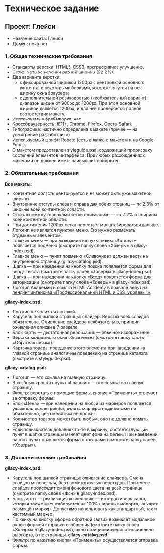 # Техническое задание

## __Проект: Глейси__

* Название сайта: Глейси
* Домен: пока нет
### 1. Общие технические требования
  * Стандарты вёрстки: HTML5, CSS3, прогрессивное улучшение.
  * Сетка: четыре колонки равной ширины (22.2%).
  * Два варианта вёрстки:
    * с фиксированной шириной 1200px с центровкой основного контента, с некоторыми блоками, которые тянутся на всю ширину окна браузера;
    * с дополнительной резиновостью (необязательный вариант): диапазон ширин от 900px до 1200px. При этом основной шириной является 1200px, и для неё проверяется полное соответствие макету.
  * Используемые фреймворки: нет.
  * Кроссбраузерность: IE11+, Chrome, Firefox, Opera, Safari.
  * Типографика: частично определена в макете (прочее — на усмотрение разработчика).
  * Используемый шрифт: Roboto (есть в папке с макетом и на Google Fonts).
  * С макетом предоставлен styleguide.psd, содержащий прорисовку состояний элементов интерфейса. При любых расхождениях с макетами он должен иметь наивысший приоритет.
### 2. Обязательные требования
  __Все макеты:__
  * Контентная область центрируется и не может быть уже макетной ширины.
  * Внутренние отступы слева и справа для обеих страниц — по 2.3% от ширины всей контентной области.
  * Отступы между колонками сетки одинаковые — по 2.2% от ширины всей контентной области.
  * При достижении 1200px сетка перестаёт масштабироваться дальше.
  * Логотип не является пунктом меню. Его нужно размечать отдельным элементом.
  * Главное меню — при наведении на пункт меню «Каталог» появляется подменю (смотрите папку слоёв «Ховеры» в gllacy-index.psd).
  * Главное меню — пункт подменю «Сливочное» должен вести на внутреннюю страницу (gllacy-catalog.psd).
  * Шапка — при наведении на кнопку поиска появляется форма для ввода текста (смотрите папку слоёв «Ховеры» в gllacy-index.psd).
  * Шапка — при наведении на кнопку «Вход» появляется форма для авторизации (смотрите папку слоёв «Ховеры» в gllacy-index.psd).
  * Логотип Академии и ссылка HTML Academy в подвале ведут на [лендинг интенсива «Профессиональный HTML и CSS, уровень 1»](https://htmlacademy.ru/intensive/htmlcss).
  
__gllacy-index.psd:__
  * Логотип не является ссылкой.
  * Карусель под шапкой страницы: слайдер. Вёрстка всех слайдов обязательна. Оживление слайдера необязательно, принцип оживления описан в 7 разделе.
  * Блок карты — достаточная реализация — обычное изображение.
  * Вёрстка модального окна обязательна (смотрите папку слоёв «Обратная связь»).
  * Карточка товара: поведение этого элемента при наведении на главной странице аналогичны поведению на странице каталога (смотрите в styleguide.psd).

__gllacy-catalog.psd:__
  * Логотип — это ссылка на главную страницу.
  * В хлебных крошках пункт «Главная» — это ссылка на главную страницу.
  * Фильтр: верстать с помощью формы, кнопка «Применить» отвечает за отправку формы.
  * Блок «Цена» — при наведении на любой из маркеров появляется указатель cursor: pointer, делать маркеры подвижными не обязательно, цена меняться не должна.
  * Количество товаров может быть любым, оно не должно ломать страницу.
  * Если пользователь добавил что-то в корзину, соответствующий пункт в шапке страницы меняет цвет фона на белый. При наведении на этот пункт появляется форма с товарами (смотрите папку слоёв «Ховеры»).
### 3. Дополнительные требования

__gllacy-index.psd:__
  * Карусель под шапкой страницы: оживление слайдера. Cмена слайдов мгновенная, без промежуточных переходов. При смене слайдов происходит смена фонового цвета на  всей странице (смотрите папку слоёв «Фон» в gllacy-index.psd).
  * Блок карты — реализация по желанию — интерактивная карта, которая также масштабируется на 100% ширины вьюпорта, на карте размещён маркер. Допустимо  использовать как стандартный, так и кастомный маркер.
  * По клику на кнопку «форма обратной связи» возникает модальное окно с формой отправки сообщения (смотрите папку слоёв «Ховеры» в gllacy-index.psd), окно  позиционируется относительно вьюпорта, а не страницы.
__gllacy-catalog.psd:__
  * Фильтр: по нажатию кнопки «Применить» осуществляется отправка формы.
